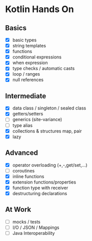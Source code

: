 # Kotlin Hands On

## Basics
- [x] basic types
- [x] string templates
- [x] functions
- [x] conditional expressions
- [x] when expression
- [x] type checks / automatic casts
- [X] loop / ranges
- [x] null references

## Intermediate
- [x] data class / singleton / sealed class
- [x] getters/setters
- [ ] generics (site-variance)
- [ ] type alias
- [x] collections & structures map, pair
- [x] lazy

## Advanced
- [x] operator overloading (+,-,get/set,...)
- [ ] coroutines
- [x] inline functions
- [x] extension functions/properties
- [x] function type with receiver
- [x] destructuring declarations

## At Work
- [ ] mocks / tests
- [ ] I/O / JSON / Mappings
- [ ] Java Interoperability
